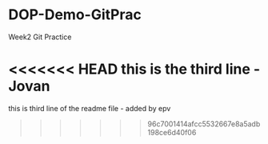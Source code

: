# DOP-Demo-GitPrac

Week2 Git Practice

<<<<<<< HEAD
this is the third line - Jovan
=======
this is third line of the readme file - added by epv
>>>>>>> 96c7001414afcc5532667e8a5adb198ce6d40f06

